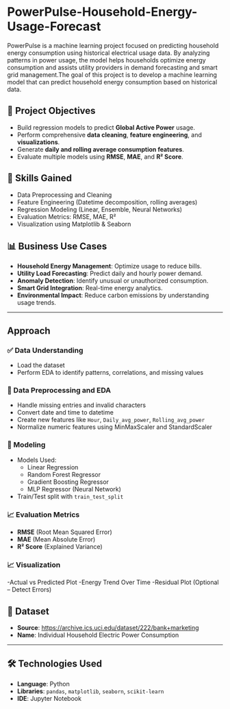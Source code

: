# PowerPulse-Household-Energy-Usage-Forecast

PowerPulse is a machine learning project focused on predicting household energy consumption using historical electrical usage data. By analyzing patterns in power usage, the model helps households optimize energy consumption and assists utility providers in demand forecasting and smart grid management.The goal of this project is to develop a machine learning model that can predict household energy consumption based on historical data.


## 📌 Project Objectives

- Build regression models to predict **Global Active Power** usage.
- Perform comprehensive **data cleaning**, **feature engineering**, and **visualizations**.
- Generate **daily and rolling average consumption features**.
- Evaluate multiple models using **RMSE**, **MAE**, and **R² Score**.



## 🧠 Skills Gained

- Data Preprocessing and Cleaning
- Feature Engineering (Datetime decomposition, rolling averages)
- Regression Modeling (Linear, Ensemble, Neural Networks)
- Evaluation Metrics: RMSE, MAE, R²
- Visualization using Matplotlib & Seaborn



## 📊 Business Use Cases

- **Household Energy Management**: Optimize usage to reduce bills.
- **Utility Load Forecasting**: Predict daily and hourly power demand.
- **Anomaly Detection**: Identify unusual or unauthorized consumption.
- **Smart Grid Integration**: Real-time energy analytics.
- **Environmental Impact**: Reduce carbon emissions by understanding usage trends.

---

##  Approach

### ✅ Data Understanding
- Load the dataset
- Perform EDA to identify patterns, correlations, and missing values

### 🧹 Data Preprocessing and EDA
- Handle missing entries and invalid characters
- Convert date and time to datetime
- Create new features like `Hour`, `Daily_avg_power`, `Rolling_avg_power`
- Normalize numeric features using MinMaxScaler and StandardScaler

### 🔧 Modeling
- Models Used:
  - Linear Regression
  - Random Forest Regressor
  - Gradient Boosting Regressor
  - MLP Regressor (Neural Network)
- Train/Test split with `train_test_split`

### 📈 Evaluation Metrics
- **RMSE** (Root Mean Squared Error)
- **MAE** (Mean Absolute Error)
- **R² Score** (Explained Variance)

### 📈 Visualization
  -Actual vs Predicted Plot
  -Energy Trend Over Time
  -Residual Plot (Optional – Detect Errors)

## 📁 Dataset

- **Source**: https://archive.ics.uci.edu/dataset/222/bank+marketing
- **Name**: Individual Household Electric Power Consumption

---

## 🛠️ Technologies Used

- **Language**: Python
- **Libraries**: `pandas`, `matplotlib`, `seaborn`, `scikit-learn`
- **IDE**: Jupyter Notebook 


